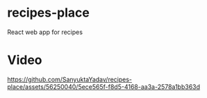 # recipes-place

React web app for recipes

# Video
https://github.com/SanyuktaYadav/recipes-place/assets/56250040/5ece565f-f8d5-4168-aa3a-2578a1bb363d

